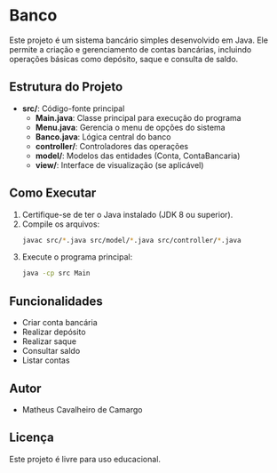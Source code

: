 # Banco

Este projeto é um sistema bancário simples desenvolvido em Java. Ele permite a criação e gerenciamento de contas bancárias, incluindo operações básicas como depósito, saque e consulta de saldo.

## Estrutura do Projeto
- **src/**: Código-fonte principal
  - **Main.java**: Classe principal para execução do programa
  - **Menu.java**: Gerencia o menu de opções do sistema
  - **Banco.java**: Lógica central do banco
  - **controller/**: Controladores das operações
  - **model/**: Modelos das entidades (Conta, ContaBancaria)
  - **view/**: Interface de visualização (se aplicável)

## Como Executar
1. Certifique-se de ter o Java instalado (JDK 8 ou superior).
2. Compile os arquivos:
   ```sh
   javac src/*.java src/model/*.java src/controller/*.java
   ```
3. Execute o programa principal:
   ```sh
   java -cp src Main
   ```

## Funcionalidades
- Criar conta bancária
- Realizar depósito
- Realizar saque
- Consultar saldo
- Listar contas

## Autor
- Matheus Cavalheiro de Camargo

## Licença
Este projeto é livre para uso educacional.

